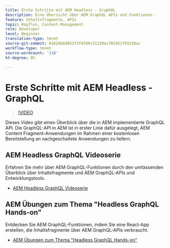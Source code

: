 ```yaml
---
title: Erste Schritte mit AEM Headless - GraphQL
description: Eine Übersicht über AEM GraphQL APIs und Funktionen.
feature: Inhaltsfragmente, APIs
topic: Kopflos, Content-Management
role: Developer
level: Beginner
translation-type: tm+mt
source-git-commit: 81626b8d853f3f43d9c51130acf02561f91536ac
workflow-type: tm+mt
source-wordcount: '118'
ht-degree: 0%

---
```



# Erste Schritte mit AEM Headless - GraphQL

>[!VIDEO](https://video.tv.adobe.com/v/328618/?quality=12&learn=on)

Dieses Video gibt einen Überblick über die in AEM implementierte GraphQL API. Die GraphQL-API in AEM ist in erster Linie dafür ausgelegt, AEM Content Fragment-Anwendungen im Rahmen einer kostenlosen Bereitstellung an nachgeschaltete Anwendungen zu liefern.

## AEM Headless GraphQL Videoserie

Erfahren Sie mehr über AEM GraphQL-Funktionen durch den umfassenden Überblick über Inhaltsfragmente und AEM GraphQL-APIs und Entwicklungstools.

+ [AEM Headless GraphQL Videoserie](./video-series/modeling-basics.md)

## AEM Übungen zum Thema &quot;Headless GraphQL Hands-on&quot;

Entdecken Sie AEM GraphQL-Funktionen, indem Sie eine React-App erstellen, die Inhaltsfragmente über AEM GraphQL-APIs verbraucht.

+ [AEM Übungen zum Thema &quot;Headless GraphQL Hands-on&quot;](./multi-step/overview.md)